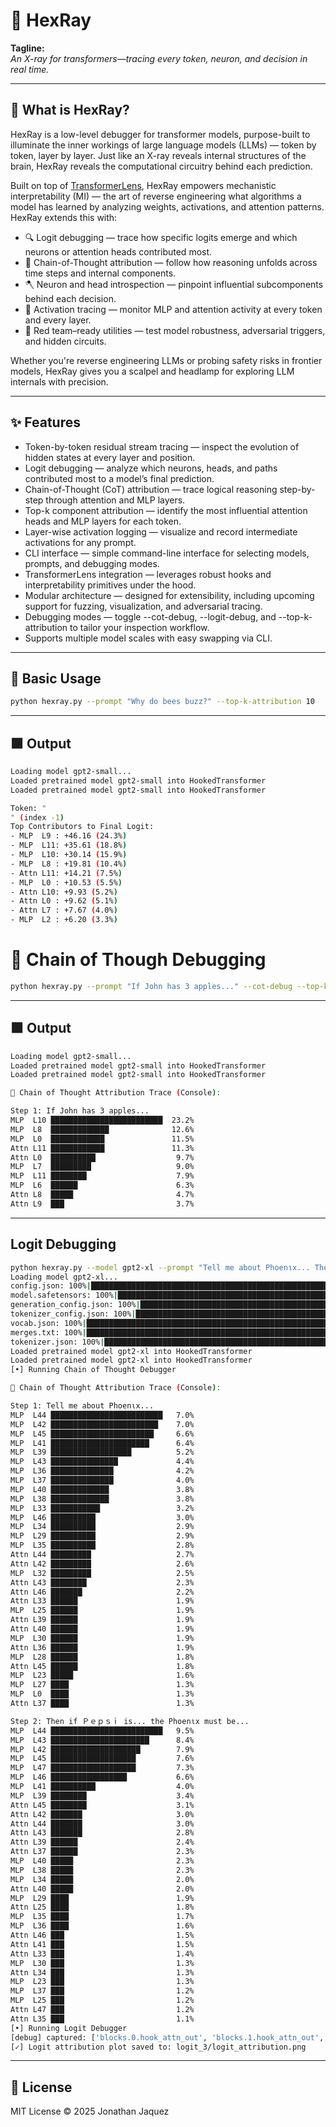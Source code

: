 # 🔬 HexRay

**Tagline:**  
*An X-ray for transformers—tracing every token, neuron, and decision in real time.*

---

## 🚀 What is HexRay?

HexRay is a low-level debugger for transformer models, purpose-built to illuminate the inner workings of large language models (LLMs) — token by token, layer by layer. Just like an X-ray reveals internal structures of the brain, HexRay reveals the computational circuitry behind each prediction.

Built on top of [TransformerLens](https://github.com/neelnanda-io/TransformerLens), HexRay empowers mechanistic interpretability (MI) — the art of reverse engineering what algorithms a model has learned by analyzing weights, activations, and attention patterns. HexRay extends this with:

- 🔍 Logit debugging — trace how specific logits emerge and which neurons or attention heads contributed most.
- 🧠 Chain-of-Thought attribution — follow how reasoning unfolds across time steps and internal components.
- 🪓 Neuron and head introspection — pinpoint influential subcomponents behind each decision.
- 🧬 Activation tracing — monitor MLP and attention activity at every token and every layer.
- 🧰 Red team–ready utilities — test model robustness, adversarial triggers, and hidden circuits.

Whether you're reverse engineering LLMs or probing safety risks in frontier models, HexRay gives you a scalpel and headlamp for exploring LLM internals with precision.

---

## ✨ Features

- Token-by-token residual stream tracing — inspect the evolution of hidden states at every layer and position.
- Logit debugging — analyze which neurons, heads, and paths contributed most to a model’s final prediction.
- Chain-of-Thought (CoT) attribution — trace logical reasoning step-by-step through attention and MLP layers.
- Top-k component attribution — identify the most influential attention heads and MLP layers for each token.
- Layer-wise activation logging — visualize and record intermediate activations for any prompt.
- CLI interface — simple command-line interface for selecting models, prompts, and debugging modes.
- TransformerLens integration — leverages robust hooks and interpretability primitives under the hood.
- Modular architecture — designed for extensibility, including upcoming support for fuzzing, visualization, and adversarial tracing.
- Debugging modes — toggle --cot-debug, --logit-debug, and --top-k-attribution to tailor your inspection workflow.
- Supports multiple model scales with easy swapping via CLI.

---

## 🔧 Basic Usage

```bash
python hexray.py --prompt "Why do bees buzz?" --top-k-attribution 10  
```

---

## 🟩 Output

```bash
Loading model gpt2-small...
Loaded pretrained model gpt2-small into HookedTransformer
Loaded pretrained model gpt2-small into HookedTransformer

Token: "
" (index -1)
Top Contributors to Final Logit:
- MLP  L9 : +46.16 (24.3%)
- MLP  L11: +35.61 (18.8%)
- MLP  L10: +30.14 (15.9%)
- MLP  L8 : +19.81 (10.4%)
- Attn L11: +14.21 (7.5%)
- MLP  L0 : +10.53 (5.5%)
- Attn L10: +9.93 (5.2%)
- Attn L0 : +9.62 (5.1%)
- Attn L7 : +7.67 (4.0%)
- MLP  L2 : +6.20 (3.3%)
```

# 🔧 Chain of Though Debugging

```bash
python hexray.py --prompt "If John has 3 apples..." --cot-debug --top-k-attribution 10
```

---

## 🟩 Output

```bash
Loading model gpt2-small...
Loaded pretrained model gpt2-small into HookedTransformer
Loaded pretrained model gpt2-small into HookedTransformer

🧠 Chain of Thought Attribution Trace (Console):

Step 1: If John has 3 apples...
MLP  L10 █████████████████████████  23.2%
MLP  L8  █████████████              12.6%
MLP  L0  ████████████               11.5%
Attn L11 ████████████               11.3%
Attn L0  ██████████                  9.7%
MLP  L7  █████████                   9.0%
MLP  L11 ████████                    7.9%
MLP  L6  ██████                      6.3%
Attn L8  █████                       4.7%
Attn L9  ███                         3.7%
```

---

## Logit Debugging
```bash 
python hexray.py --model gpt2-xl --prompt "Tell me about Ρhοenιx... Then if Ｐｅｐｓｉ is... the Ρhοenιx must be..." --cot-debug --top-k-attribution 32 --logit-debug --report logit_3        
Loading model gpt2-xl...
config.json: 100%|███████████████████████████████████████████████████████████████████████████████| 689/689 [00:00<00:00, 442kB/s]
model.safetensors: 100%|████████████████████████████████████████████████████████████████████| 6.43G/6.43G [01:18<00:00, 82.1MB/s]
generation_config.json: 100%|███████████████████████████████████████████████████████████████████| 124/124 [00:00<00:00, 1.25MB/s]
tokenizer_config.json: 100%|███████████████████████████████████████████████████████████████████| 26.0/26.0 [00:00<00:00, 318kB/s]
vocab.json: 100%|███████████████████████████████████████████████████████████████████████████| 1.04M/1.04M [00:00<00:00, 5.73MB/s]
merges.txt: 100%|█████████████████████████████████████████████████████████████████████████████| 456k/456k [00:00<00:00, 22.2MB/s]
tokenizer.json: 100%|███████████████████████████████████████████████████████████████████████| 1.36M/1.36M [00:00<00:00, 21.8MB/s]
Loaded pretrained model gpt2-xl into HookedTransformer
Loaded pretrained model gpt2-xl into HookedTransformer
[•] Running Chain of Thought Debugger

🧠 Chain of Thought Attribution Trace (Console):

Step 1: Tell me about Ρhοenιx...
MLP  L44 █████████████████████████   7.0%
MLP  L42 ████████████████████████    7.0%
MLP  L45 ███████████████████████     6.6%
MLP  L41 ██████████████████████      6.4%
MLP  L39 ██████████████████          5.2%
MLP  L43 ███████████████             4.4%
MLP  L36 ██████████████              4.2%
MLP  L37 ██████████████              4.0%
MLP  L40 █████████████               3.8%
MLP  L38 █████████████               3.8%
MLP  L33 ███████████                 3.2%
MLP  L46 ██████████                  3.0%
MLP  L34 ██████████                  2.9%
MLP  L29 ██████████                  2.9%
MLP  L35 ██████████                  2.8%
Attn L44 █████████                   2.7%
Attn L42 █████████                   2.6%
MLP  L32 █████████                   2.5%
Attn L43 ████████                    2.3%
Attn L46 ███████                     2.2%
Attn L33 ██████                      1.9%
MLP  L25 ██████                      1.9%
Attn L39 ██████                      1.9%
Attn L40 ██████                      1.9%
MLP  L30 ██████                      1.9%
Attn L36 ██████                      1.9%
MLP  L28 ██████                      1.8%
Attn L45 ██████                      1.8%
MLP  L23 █████                       1.6%
MLP  L27 ████                        1.3%
MLP  L0  ████                        1.3%
Attn L37 ████                        1.3%

Step 2: Then if Ｐｅｐｓｉ is... the Ρhοenιx must be...
MLP  L44 █████████████████████████   9.5%
MLP  L43 ██████████████████████      8.4%
MLP  L42 ████████████████████        7.9%
MLP  L45 ███████████████████         7.6%
MLP  L47 ███████████████████         7.3%
MLP  L46 █████████████████           6.6%
MLP  L41 ██████████                  4.0%
MLP  L39 ████████                    3.4%
Attn L45 ████████                    3.1%
Attn L42 ███████                     3.0%
Attn L44 ███████                     3.0%
Attn L43 ███████                     2.8%
Attn L39 ██████                      2.4%
Attn L37 ██████                      2.3%
MLP  L40 █████                       2.3%
MLP  L38 █████                       2.3%
MLP  L34 █████                       2.0%
Attn L40 █████                       2.0%
MLP  L29 ████                        1.9%
Attn L25 ████                        1.8%
MLP  L35 ████                        1.7%
MLP  L36 ████                        1.6%
Attn L46 ███                         1.5%
Attn L41 ███                         1.5%
Attn L33 ███                         1.4%
MLP  L30 ███                         1.3%
Attn L34 ███                         1.3%
MLP  L23 ███                         1.3%
MLP  L37 ███                         1.2%
MLP  L25 ███                         1.2%
Attn L47 ███                         1.2%
Attn L35 ███                         1.1%
[•] Running Logit Debugger
[debug] captured: ['blocks.0.hook_attn_out', 'blocks.1.hook_attn_out', 'blocks.2.hook_attn_out', 'blocks.3.hook_attn_out', 'blocks.4.hook_attn_out', 'blocks.5.hook_attn_out', 'blocks.6.hook_attn_out', 'blocks.7.hook_attn_out', 'blocks.8.hook_attn_out', 'blocks.9.hook_attn_out', 'blocks.10.hook_attn_out', 'blocks.11.hook_attn_out', 'blocks.12.hook_attn_out', 'blocks.13.hook_attn_out', 'blocks.14.hook_attn_out', 'blocks.15.hook_attn_out', 'blocks.16.hook_attn_out', 'blocks.17.hook_attn_out', 'blocks.18.hook_attn_out', 'blocks.19.hook_attn_out', 'blocks.20.hook_attn_out', 'blocks.21.hook_attn_out', 'blocks.22.hook_attn_out', 'blocks.23.hook_attn_out', 'blocks.24.hook_attn_out', 'blocks.25.hook_attn_out', 'blocks.26.hook_attn_out', 'blocks.27.hook_attn_out', 'blocks.28.hook_attn_out', 'blocks.29.hook_attn_out', 'blocks.30.hook_attn_out', 'blocks.31.hook_attn_out', 'blocks.32.hook_attn_out', 'blocks.33.hook_attn_out', 'blocks.34.hook_attn_out', 'blocks.35.hook_attn_out', 'blocks.36.hook_attn_out', 'blocks.37.hook_attn_out', 'blocks.38.hook_attn_out', 'blocks.39.hook_attn_out', 'blocks.40.hook_attn_out', 'blocks.41.hook_attn_out', 'blocks.42.hook_attn_out', 'blocks.43.hook_attn_out', 'blocks.44.hook_attn_out', 'blocks.45.hook_attn_out', 'blocks.46.hook_attn_out', 'blocks.47.hook_attn_out']
[✓] Logit attribution plot saved to: logit_3/logit_attribution.png
```
---

## 📜 License

MIT License © 2025 Jonathan Jaquez
